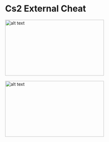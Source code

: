 # Cs2 External Cheat

<img src="https://i.hizliresim.com/tfll223.png" alt="alt text" width="320" height="180"> <br><br>
<img src="https://i.hizliresim.com/sw0kdhk.png" alt="alt text" width="320" height="180"> 

